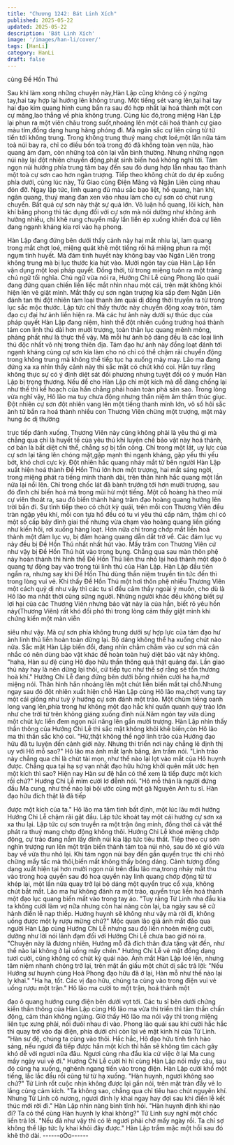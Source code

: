 ```yaml
---
title: "Chương 1242: Bát Linh Xích"
published: 2025-05-22
updated: 2025-05-22
description: 'Bát Linh Xích'
image: '/images/han-li/cover/'
tags: [HanLi]
category: HanLi
draft: false
---
```


cùng Đề Hồn Thú

Sau khi làm xong những chuyện này,Hàn Lập cũng không có ý
ngừng tay,hai tay hợp lại hướng lên không trung.
Một tiếng sét vang lên,tại hai tay hai đạo kim quang hình cung
bắn ra sau đó hợp nhất lại hoá thành một con cự mãng,lao thẳng
về phía không trung.
Cùng lúc đó,trong miệng Hàn Lập lại phun ra một viên châu trong
suốt,nhoáng lên một cái hoá thành cự giao màu tím,đồng dạng
hung hăng phóng đi.
Mà ngân sắc cự liên cũng từ từ tiến tới không trung.
Trong không trung thuý mang chợt loé,một lần nữa tám toà núi
bay ra, chỉ co điều bốn toà trong đó đã không toàn vẹn nữa, hào
quang ảm đạm, còn những toà còn lại vẫn bình thường. Nhưng
những ngọn núi này lại đột nhiên chuyển động,phát sinh biến hoá
không nghĩ tới. Tám ngọn núi hướng phía trung tâm bay đến sau
đó dung hợp lẫn nhau tạo thành một toà cự sơn cao hơn ngàn
trượng. Tiếp theo không chút do dự ép xuống phía dưới, cùng lúc
này, Tử Giao cùng Điện Mãng và Ngân Liên cùng nhau đón đỡ.
Ngay lập tức, linh quang đủ màu sắc bạo liệt, hồ quang, hàn khí,
ngân quang, thuý mang đan xen vào nhau làm cho cự sơn có
chút rung chuyển.
Bất quá cự sơn này thật sự quá lớn. Vô luận hồ quang, lôi kích,
hàn khí băng phong thì tác dụng đối với cự sơn mà nói dường
như không ảnh hưởng nhiều, chỉ khẽ rung chuyển mấy lần liền ép
xuống khiến đoá cự liên đang ngạnh kháng kia rơi vào hạ phong.

Hàn Lập đang đứng bên dưới thấy cảnh này hai mắt nhíu lại, lam
quang trong mắt chợt loé, miệng quát khẽ một tiếng rồi há miệng
phun ra một ngụm tinh huyết.
Mà đám tinh huyết này không bay vào Ngân Liên trong không
trung mà bị lục thước kia hút vào.
Mười ngón tay của Hàn Lập liền vận dụng một loại pháp quyết.
Đồng thời, từ trong miệng tuôn ra một tràng chú ngữ tối nghĩa.
Chú ngữ vừa nói ra, Hướng Chi Lễ cùng Phong lão quái đang
đứng quan chiến liền liếc mắt nhìn nhau một cái, trên mặt không
khỏi hiện lên vẻ giật mình.
Mắt thấy cự sơn ngàn trượng kia sắp đem Ngân Liên đánh tan thì
đột nhiên tám loại thanh âm quái dị đồng thời truyền ra từ trong
lục sắc mộc thước. Lập tức chỉ thấy thước này chuyển động xoay
tròn, tám đạo cự đại hư ảnh liền hiện ra.
Mà các hư ảnh này dưới sự thúc dục của pháp quyết Hàn Lập
đang niệm, hình thể đột nhiên cuồng trướng hoá thành tám con
linh thú dài hơn mười trượng, toàn thân lục quang mênh mông,
phảng phất như là thực thể vậy. Mà mỗi hư ảnh bộ dáng đều là
các loại linh thú độc nhất vô nhị trong thiên địa. Tám đạo hư ảnh
này đồng loạt đánh tới ngạnh kháng cùng cự sơn kia làm cho nó
chỉ có thể chậm rãi chuyển động trong không trung mà không thể
tiếp tục hạ xuống mảy may.
Lão ma đang đứng xa xa nhìn thấy cảnh này thì sắc mặt có chút
khó coi.
Hắn tuy rằng không thực sự có ý định diệt sát đối phương nhưng
tuyệt đối có ý muốn Hàn Lập bị trọng thương. Nếu để cho Hàn
Lập chỉ một kích mà dễ dàng chống lại như thế thì kế hoạch của
hắn chẳng phải hoàn toàn phá sản sao.
Trong lòng vừa nghĩ vậy, Hô lão ma tuy chưa động nhưng thần
niệm âm thầm thúc giục. Đột nhiên cự sơn đột nhiên vang lên một
tiếng thanh minh lớn, vô số hôi sắc ảnh tử bắn ra hoá thành nhiều
con Thương Viên chừng một trượng, mặt mày hung ác dị thường

trực tiếp đánh xuống.
Thương Viên này cũng không phải là yêu thú gì mà chẳng qua chỉ
là huyết tế của yêu thú khi luyện chế bảo vật này hoá thành, cơ
bản là bất diệt chi thể, chẳng sợ bị tấn công. Chỉ trong một lát, uy
lực của cự sơn lại tăng lên chóng mặt,gặp mạnh thì ngạnh kháng,
gặp yếu thì yếu bớt, khó chơi cực kỳ. Đột nhiên hắc quang nháy
mắt từ bên người Hàn Lập xuất hiện hoá thành Đề Hồn Thú lớn
hơn một trượng, hai mắt sáng ngời, trong miệng phát ra tiếng
minh thanh dài, trên thân hình hắc quang một lần nữa lại nổi lên.
Chỉ trong chốc lát đã bành trướng tới hơn mười trượng, sau đó
đình chỉ biến hoá mà trong mũi hừ một tiếng.
Một cỗ hoàng hà theo mũi cự viên thoát ra, sau đó biến thành
hàng trăm đạo hoàng quang hướng lên trời bắn đi.
Sự tình tiếp theo có chút kỳ quái, trên mỗi con Thương Viên đều
tràn ngập yêu khí, mỗi con tựa hồ đều có tu vi yêu thú cấp năm,
thậm chí có một số cấp bảy đỉnh giai thế nhưng vừa chạm vào
hoàng quang liền giống như kiến hôi, rơi xuống hàng loạt. Hơn
nữa chỉ trong chớp mắt liền hoá thành một đám lục vụ, bị đám
hoàng quang dẫn dắt trở về.
Các đám lục vụ này đều bị Đề Hồn Thú nhất nhất hút vào.
Mấy trăm con Thương Viên cứ như vậy bị Đề Hồn Thú hút vào
trong bụng. Chẳng qua sau màn thôn phệ này hoàn thành thì hình
thể Đề Hồn Thú liền thu nhỏ lại hoá thành một đạo ô quang tự
động bay vào trong túi linh thú của Hàn Lập.
Hàn Lập đầu tiên ngẩn ra, nhưng say khi Đề Hồn Thú dùng thần
niệm truyền tin tức đến thì trong lòng vui vẻ.
Khi thấy Đề Hồn Thú một hơi thôn phệ nhiều Thương Viên một
cách quỷ dị như vậy thì các tu sĩ đều cảm thấy ngoài ý muốn, cho
dù là Hô lão ma nhất thời cũng sững người. Những người khác
đều không biết sự lợi hại của các Thương Viên nhưng bảo vật
này là của hắn, biết rõ yêu hồn này(Thương Viên) rất khó đối phó
thì trong lòng cảm thấy giật mình khi chứng kiến một màn viễn

siêu như vậy.
Mà cự sơn phía không trung dưới sự hợp lực của tám đạo hư ảnh
linh thú liền hoàn toàn dừng lại. Bộ dáng không thể hạ xuống chút
nào nữa.
Sắc mặt Hàn Lập biến đổi, đang nhìn chằm chằm vào cự sơn mà
cân nhắc có nên dùng bảo vật khác để hoàn toàn huỷ diệt bảo vật
này không.
"haha, Hàn sư đệ cùng Hô đạo hữu thần thông quả thật quảng
đại. Lần giao thủ này hay là nên dừng lại thôi, cứ tiếp tục như thế
sợ rằng sẽ tổn thương hoà khí." Hướng Chi Lễ đang đứng bên
dưới bỗng nhiên cười ha ha,mở miệng nói.
Thân hình hắn nhoáng lên một chút liền biến mất tại chỗ.Nhưng
ngay sau đó đột nhiên xuất hiện chỗ Hàn Lập cùng Hô lão
ma,chợt vung tay một cái giống như tuỳ ý hướng cự sơn đánh
một trảo.
Một chùm tiếng oanh long vang lên,phía trong hư không một đạo
hắc khí quấn quanh quỷ trảo lớn như che trời từ trên không giáng
xuống đỉnh núi.Năm ngón tay vừa dùng một chút lực liền đem
ngọn núi nâng lên gần mười trượng.
Hàn Lập nhìn thấy thần thông của Hướng Chi Lễ thì sắc mặt
không khỏi khẽ biến,còn Hô lão ma thì thần sắc khó coi.
"Hừ,thật không thể ngờ linh trảo của Hướng đạo hữu đã tu luyện
đến cảnh giới này. Nhưng thi triển nơi này chẳng lẽ định thị uy với
Hô mỗ sao?" Hô lão ma ánh mắt lạnh băng, âm trầm nói.
"Linh trảo này chẳng qua chỉ là chút tài mọn, như thế nào lại lọt
vào mắt của Hô huynh được. Chẳng qua tại hạ sợ vạn nhất đạo
hữu hứng khởi quên mất ước hẹn một kích thì sao? Hiện nay Hàn
sư đệ hẳn có thể xem là tiếp được một kích rồi chứ?" Hướng Chi
Lễ mỉm cười lơ đễnh nói.
"Hô mỗ thân là người đứng đầu Ma cung, như thế nào lại bội ước
cùng một gã Nguyên Anh tu sĩ. Hàn đạo hữu đích thật là đã tiếp

được một kích của ta." Hô lão ma tâm tình bất định, một lúc lâu
mới hướng Hướng Chi Lễ chậm rãi gật đầu. Lập tức khoát tay
một cái hướng cự sơn xa xa thu lại.
Lập tức cự sơn truyền ra một trận ông minh, đồng thời cả vật thể
phát ra thuý mang chớp động không thôi.
Hướng Chi Lễ khoé miệng chớp động, cự trảo đang nắm lấy đỉnh
núi kia lập tức tiêu thất. Tiếp theo cự sơn nghìn trượng run lên
một trận biến thành tám toà núi nhỏ, sau đó xé gió vừa bay về
vừa thu nhỏ lại. Khi tám ngọn núi bay đến gần quyển trục thì chỉ
nhỏ chừng mấy tấc mà thôi,biến mất không thấy bóng dáng.
Cảnh tượng đồng dạng xuất hiện tại hơn mười ngọn núi trên đầu
lão ma,trong nháy mắt thu vào trong hoạ quyển sau đó hoạ quyển
này linh quang chớp động từ từ khép lại, một lần nữa quay trở lại
bộ dáng một quyển trục cổ xưa, không chút bắt mắt.
Lão ma hư không đánh ra một trảo, quyển trục liền hoá thành một
đạo lục quang biến mất vào trong tay áo.
"Tuy rằng Tử Linh nha đầu kia ta không cưới làm vợ nữa nhưng
còn hai nàng còn lại, ba ngày sau sẽ cử hành điển lễ nạp thiếp.
Hướng huynh sẽ không như vậy mà rời đi, không uống được một
ly rượu mừng chứ?" Mộc quan lão giả ánh mắt đảo qua người
Hàn Lập cùng Hướng Chi Lễ nhưng sau đó liền nhoẻn miệng
cười, dường như lời nói lãnh đạm đối với Hướng Chi Lễ chưa
bao giờ nói ra.
"Chuyện này là đương nhiên, Hướng mỗ đã đích thân đưa tặng
vật đến, như thế nào lại không ở lại uống mấy chén." Hướng Chi
Lễ vẻ mặt đồng dạng tươi cười, cũng không có chút kỳ quái nào.
Ánh mắt Hàn Lập loé lên, nhưng tâm niệm nhanh chóng trở lại,
trên mặt ẩn giấu một chút dị sắc trả lời: "Nếu Hướng sư huynh
cùng Hoà Phong đạo hữu đã ở lại, Hàn mỗ như thế nào lại ly
khai."
"Ha ha, tốt. Các vị đạo hữu, chúng ta cùng vào trong điện vui vẻ
uống rượu một trận." Hô lão ma cười to một trận, hoá thành một

đạo ô quang hướng cung điện bên dưới vọt tới.
Các tu sĩ bên dưới chứng kiến thần thông của Hàn Lập cùng Hô
lão ma vừa thi triển thì tâm thần chấn động, cảm thán không
ngừng. Giờ thấy Hô lão ma nói vậy thì trong miệng liên tục xưng
phải, nối đuôi nhau đi vào.
Phong lão quái sau khi cười hắc hắc thì quay trở vào đại điện,
phía dưới chỉ còn lại vẻ mặt kinh hỉ của Tử Linh.
"Hàn sư đệ, chúng ta cũng vào thôi. Hắc hắc, Hô đạo hữu tính
tình hào sảng, nếu ngươi đã tiếp được hắn một kích thì hắn sẽ
không tìm cách gây khó dễ với ngươi nữa đâu. Ngươi cùng nha
đầu kia cứ việc ở lại Ma cung mấy ngày vui vẻ đi." Hướng Chi Lễ
cười hì hì cùng Hàn Lập nói mấy câu, sau đó cũng hạ xuống,
nghênh ngang tiến vào trong điện.
Hàn Lập cười khổ một tiếng, lắc lắc đầu rồi cũng từ từ hạ xuống.
"Hàn huynh, ngươi không sao chứ?" Tử Linh rốt cuộc nhịn không
được lại gần nói, trên mặt tràn đầy vẻ lo lắng cùng cảm kích.
"Ta không sao, chẳng qua chỉ tiêu hao chút nguyên khí. Nhưng Tử
Linh cô nương, ngươi đinh ly khai ngay hay đợi sau khi điển lễ kết
thúc mới rời đi." Hàn Lập nhìn nàng bình tĩnh hỏi.
"Hàn huynh định khi nào đi? Ta có thể cùng Hàn huynh ly khai
không?" Tử Linh suy nghĩ một chốc liền trả lời.
"Nếu đã như vậy thì có lẽ ngươi phải chờ mấy ngày rồi. Ta chỉ sợ
không thể lập tức ly khai khỏi đây được." Hàn Lập trầm mặc một
hồi sau đó khẽ thở dài.
------oOo------
